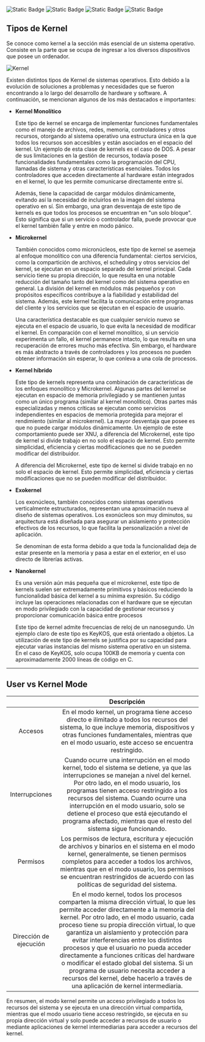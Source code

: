 ![Static Badge](https://img.shields.io/badge/Actividad_%231-green)
![Static Badge](https://img.shields.io/badge/SO1_Secci%C3%B3n_N-2S23-blue)
![Static Badge](https://img.shields.io/badge/Carnet-201908075-red)      ![Static Badge](https://img.shields.io/badge/Estudiante-Juan_José_López_Pérez-red)

## **Tipos de Kernel**

Se conoce como kernel a la sección más esencial de un sistema operativo. Consiste en la parte que se ocupa de ingresar a los diversos dispositivos que posee un ordenador.

![Kernel](https://bligoo.com.ve/wp-content/uploads/2017/08/kernel-2.png "Kernel")

Existen distintos tipos de Kernel de sistemas operativos. Esto debido a la evolución de soluciones a problemas y necesidades que se fueron encontrando a lo largo del desarrollo de hardware y software. A continuación, se mencionan algunos de los más destacados e importantes:

- **Kernel Monolítico**

	Este tipo de kernel se encarga de implementar funciones fundamentales como el manejo de archivos, redes, memoria, controladores y otros recursos, otorgando al sistema operativo una estructura única en la que todos los recursos son accesibles y están asociados en el espacio del kernel. Un ejemplo de esta clase de kernels es el caso de DOS. A pesar de sus limitaciones en la gestión de recursos, todavía posee funcionalidades fundamentales como la programación del CPU, llamadas de sistema y otras características esenciales. Todos los controladores que acceden directamente al hardware están integrados en el kernel, lo que les permite comunicarse directamente entre sí.

	Además, tiene la capacidad de cargar módulos dinámicamente, evitando así la necesidad de incluirlos en la imagen del sistema operativo en sí. Sin embargo, una gran desventaja de este tipo de kernels es que todos los procesos se encuentran en "un solo bloque". Esto significa que si un servicio o controlador falla, puede provocar que el kernel también falle y entre en modo pánico.

- **Microkernel**

	También conocidos como micronúcleos, este tipo de kernel se asemeja al enfoque monolítico con una diferencia fundamental: ciertos servicios, como la compartición de archivos, el scheduling y otros servicios del kernel, se ejecutan en un espacio separado del kernel principal. Cada servicio tiene su propia dirección, lo que resulta en una notable reducción del tamaño tanto del kernel como del sistema operativo en general. La división del kernel en módulos más pequeños y con propósitos específicos contribuye a la fiabilidad y estabilidad del sistema. Además, este kernel facilita la comunicación entre programas del cliente y los servicios que se ejecutan en el espacio de usuario.

	Una característica destacable es que cualquier servicio nuevo se ejecuta en el espacio de usuario, lo que evita la necesidad de modificar el kernel. En comparación con el kernel monolítico, si un servicio experimenta un fallo, el kernel permanece intacto, lo que resulta en una recuperación de errores mucho más efectiva. Sin embargo, el hardware es más abstracto a través de controladores y los procesos no pueden obtener información sin esperar, lo que conleva a una cola de procesos.

- **Kernel híbrido**

	Este tipo de kernels representa una combinación de características de los enfoques monolítico y Microkernel. Algunas partes del kernel se ejecutan en espacio de memoria privilegiado y se mantienen juntas como un único programa (similar al kernel monolítico). Otras partes más especializadas y menos críticas se ejecutan como servicios independientes en espacios de memoria protegida para mejorar el rendimiento (similar al microkernel). La mayor desventaja que posee es que no puede cargar módulos dinámicamente. Un ejemplo de este comportamiento puede ser XNU, a diferencia del Microkernel, este tipo de kernel si divide trabajo en no solo el espacio de kernel. Esto permite simplicidad, eficiencia y ciertas modificaciones que no se pueden modificar del distribuidor.

	A diferencia del Microkernel, este tipo de kernel si divide trabajo en no solo el espacio de kernel. Esto permite simplicidad, eficiencia y ciertas modificaciones que no se pueden modificar del distribuidor.

- **Exokernel**

	Los exonúcleos, también conocidos como sistemas operativos verticalmente estructurados, representan una aproximación nueva al diseño de sistemas operativos. Los exonúcleos son muy diminutos, su arquitectura está diseñada para asegurar un aislamiento y protección efectivos de los recursos, lo que facilita la personalización a nivel de aplicación.

	Se denominan de esta forma debido a que toda la funcionalidad deja de estar presente en la memoria y pasa a estar en el exterior, en el uso directo de librerías activas.

- **Nanokernel**

	Es una versión aún más pequeña que el microkernel, este tipo de kernels suelen ser extremadamente primitivos y básicos reduciendo la funcionalidad básica del kernel a su mínima expresión. Su código incluye las operaciones relacionadas con el hardware que se ejecutan en modo privilegiado con la capacidad de gestionar recursos y proporcionar comunicación básica entre procesos

	Este tipo de kernel admite frecuencias de reloj de un nanosegundo. Un ejemplo claro de este tipo es KeyKOS, que está orientado a objetos. La utilización de este tipo de kernels se justifica por su capacidad para ejecutar varias instancias del mismo sistema operativo en un sistema. En el caso de KeyKOS, solo ocupa 100KB de memoria y cuenta con aproximadamente 2000 líneas de código en C.

------------

## **User vs Kernel Mode**

|       | Descripción        | 
|:-------------:|:---------------: |
| Accesos | En el modo kernel, un programa tiene acceso directo e ilimitado a todos los recursos del sistema, lo que incluye memoria, dispositivos y otras funciones fundamentales, mientras que en el modo usuario, este acceso se encuentra restringido.|  
|Interrupciones| Cuando ocurre una interrupción en el modo kernel, todo el sistema se detiene, ya que las interrupciones se manejan a nivel del kernel. Por otro lado, en el modo usuario, los programas tienen acceso restringido a los recursos del sistema. Cuando ocurre una interrupción en el modo usuario, solo se detiene el proceso que está ejecutando el programa afectado, mientras que el resto del sistema sigue funcionando.|
|Permisos|Los permisos de lectura, escritura y ejecución de archivos y binarios en el sistema en el modo kernel, generalmente, se tienen permisos completos para acceder a todos los archivos, mientras que en el modo usuario, los permisos se encuentran restringidos de acuerdo con las políticas de seguridad del sistema. |  
|Dirección de ejecución|En el modo kernel, todos los procesos comparten la misma dirección virtual, lo que les permite acceder directamente a la memoria del kernel. Por otro lado, en el modo usuario, cada proceso tiene su propia dirección virtual, lo que garantiza un aislamiento y protección para evitar interferencias entre los distintos procesos y que el usuario no pueda acceder directamente a funciones críticas del hardware o modificar el estado global del sistema. Si un programa de usuario necesita acceder a recursos del kernel, debe hacerlo a través de una aplicación de kernel intermediaria.|


En resumen, el modo kernel permite un acceso privilegiado a todos los recursos del sistema y se ejecuta en una dirección virtual compartida, mientras que el modo usuario tiene acceso restringido, se ejecuta en su propia dirección virtual y solo puede acceder a recursos de usuario o mediante aplicaciones de kernel intermediarias para acceder a recursos del kernel.

